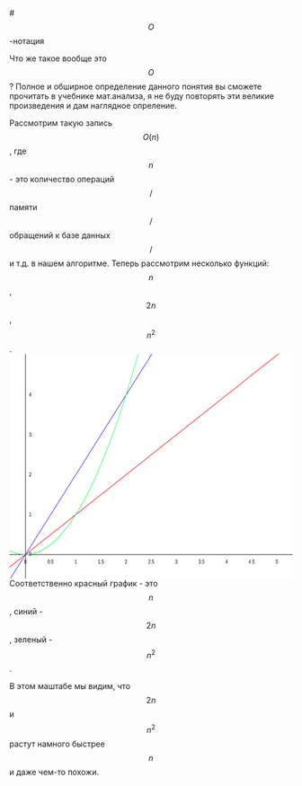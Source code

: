 #$$О$$-нотация

Что же такое вообще это $$О$$? Полное и обширное определение данного понятия вы сможете прочитать в учебнике мат.анализа, я не буду повторять эти великие произведения и дам наглядное опреление. 

Рассмотрим такую запись $$O(n)$$, где $$n$$ - это количество операций$$/$$памяти$$/$$обращений к базе данных$$/$$и т.д. в нашем алгоритме. Теперь рассмотрим несколько функций: $$n$$, $$2n$$, $$n^2$$. 
<img src="save.svg" align="center" height=400>
Соответственно красный график - это $$n$$, синий - $$2n$$, зеленый - $$n^2$$. 

В этом маштабе мы видим, что $$2n$$ и $$n^2$$ растут намного быстрее $$n$$ и даже чем-то похожи. 
